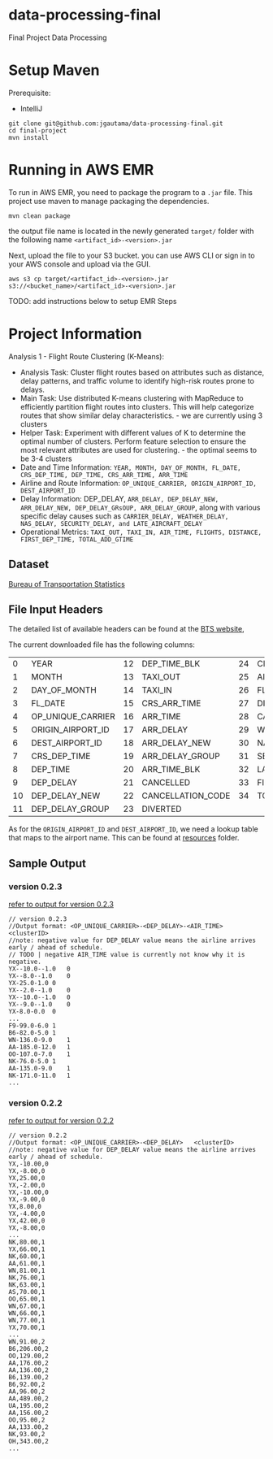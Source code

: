# data-processing-final
Final Project Data Processing

# Setup Maven

Prerequisite:
- IntelliJ

```shell
git clone git@github.com:jgautama/data-processing-final.git
cd final-project
mvn install
```

# Running in AWS EMR

To run in AWS EMR, you need to package the program to a `.jar` file. This project use maven to manage
packaging the dependencies.
```shell
mvn clean package
```
the output file name is located in the newly generated `target/` folder with the following name
`<artifact_id>-<version>.jar`

Next, upload the file to your S3 bucket. you can use AWS CLI or sign in to your AWS console and upload
via the GUI.
```shell
aws s3 cp target/<artifact_id>-<version>.jar s3://<bucket_name>/<artifact_id>-<version>.jar
```

TODO: add instructions below to setup EMR Steps

# Project Information
Analysis 1 - Flight Route Clustering (K-Means):
- Analysis Task: Cluster flight routes based on attributes such as distance, delay
patterns, and traffic volume to identify high-risk routes prone to delays.
- Main Task: Use distributed K-means clustering with MapReduce to efficiently partition
flight routes into clusters. This will help categorize routes that show similar delay
characteristics. - we are currently using 3 clusters
- Helper Task: Experiment with different values of K to determine the optimal number of
clusters. Perform feature selection to ensure the most relevant attributes are used for
clustering. - the optimal seems to be 3-4 clusters
- Date and Time Information: `YEAR, MONTH, DAY_OF_MONTH, FL_DATE,
CRS_DEP_TIME, DEP_TIME, CRS_ARR_TIME, ARR_TIME`
- Airline and Route Information: `OP_UNIQUE_CARRIER, ORIGIN_AIRPORT_ID,
DEST_AIRPORT_ID`
- Delay Information: DEP_DELAY, `ARR_DELAY, DEP_DELAY_NEW, ARR_DELAY_NEW,
DEP_DELAY_GRsOUP, ARR_DELAY_GROUP`, along with various specific delay causes
such as `CARRIER_DELAY, WEATHER_DELAY, NAS_DELAY, SECURITY_DELAY, and
LATE_AIRCRAFT_DELAY`
- Operational Metrics: `TAXI_OUT, TAXI_IN, AIR_TIME, FLIGHTS, DISTANCE,
FIRST_DEP_TIME, TOTAL_ADD_GTIME`

## Dataset
[Bureau of Transportation Statistics](https://www.transtats.bts.gov/ot_delay/ot_delaycause1.asp)

## File Input Headers
The detailed list of available headers can be found at the [BTS website](https://www.transtats.bts.gov/Fields.asp?gnoyr_VQ=FGJ),

The current downloaded file has the following columns:

|   |                   |    |                   |    |                     |
|---|-------------------|----|-------------------|----|---------------------|
| 0 | YEAR              | 12 | DEP_TIME_BLK      | 24 | CRS_ELAPSED_TIME    |
| 1 | MONTH             | 13 | TAXI_OUT          | 25 | AIR_TIME            |
| 2 | DAY_OF_MONTH      | 14 | TAXI_IN           | 26 | FLIGHTS             |
| 3 | FL_DATE           | 15 | CRS_ARR_TIME      | 27 | DISTANCE            |
| 4 | OP_UNIQUE_CARRIER | 16 | ARR_TIME          | 28 | CARRIER_DELAY       |
| 5 | ORIGIN_AIRPORT_ID | 17 | ARR_DELAY         | 29 | WEATHER_DELAY       |
| 6 | DEST_AIRPORT_ID   | 18 | ARR_DELAY_NEW     | 30 | NAS_DELAY           |
| 7 | CRS_DEP_TIME      | 19 | ARR_DELAY_GROUP   | 31 | SECURITY_DELAY      |
| 8 | DEP_TIME          | 20 | ARR_TIME_BLK      | 32 | LATE_AIRCRAFT_DELAY |
| 9 | DEP_DELAY         | 21 | CANCELLED         | 33 | FIRST_DEP_TIME      |
| 10 | DEP_DELAY_NEW     | 22 | CANCELLATION_CODE | 34 | TOTAL_ADD_GTIME     |
| 11 | DEP_DELAY_GROUP   | 23 | DIVERTED          |    |                     |

As for the `ORIGIN_AIRPORT_ID` and `DEST_AIRPORT_ID`, we need a lookup table that maps to the airport name.
This can be found at [resources](src/main/resources/) folder. 

## Sample Output

### version 0.2.3
[refer to output for version 0.2.3](./output/depDelay-and-airTime-v0.2.3)
```
// version 0.2.3
//Output format: <OP_UNIQUE_CARRIER>-<DEP_DELAY>-<AIR_TIME>   <clusterID>
//note: negative value for DEP_DELAY value means the airline arrives early / ahead of schedule.
// TODO | negative AIR_TIME value is currently not know why it is negative.
YX--10.0--1.0	0
YX--8.0--1.0	0
YX-25.0-1.0	0
YX--2.0--1.0	0
YX--10.0--1.0	0
YX--9.0--1.0	0
YX-8.0-0.0	0
...
F9-99.0-6.0	1
B6-82.0-5.0	1
WN-136.0-9.0	1
AA-185.0-12.0	1
OO-107.0-7.0	1
NK-76.0-5.0	1
AA-135.0-9.0	1
NK-171.0-11.0	1
...
```
### version 0.2.2
[refer to output for version 0.2.2](./output/depDelay-v0.2.2)
```text
// version 0.2.2
//Output format: <OP_UNIQUE_CARRIER>-<DEP_DELAY>   <clusterID>
//note: negative value for DEP_DELAY value means the airline arrives early / ahead of schedule.
YX,-10.00,0
YX,-8.00,0
YX,25.00,0
YX,-2.00,0
YX,-10.00,0
YX,-9.00,0
YX,8.00,0
YX,-4.00,0
YX,42.00,0
YX,-8.00,0
...
NK,80.00,1
YX,66.00,1
NK,60.00,1
AA,61.00,1
WN,81.00,1
NK,76.00,1
NK,63.00,1
AS,70.00,1
OO,65.00,1
WN,67.00,1
WN,66.00,1
WN,77.00,1
YX,70.00,1
...
WN,91.00,2
B6,206.00,2
OO,129.00,2
AA,176.00,2
AA,136.00,2
B6,139.00,2
B6,92.00,2
AA,96.00,2
AA,489.00,2
UA,195.00,2
AA,156.00,2
OO,95.00,2
AA,133.00,2
NK,93.00,2
OH,343.00,2
...
```

